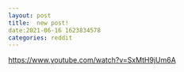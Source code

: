 ```yaml
--- 
layout: post 
title:  new post! 
date:2021-06-16 1623834578 
categories: reddit 
--- 
```

https://www.youtube.com/watch?v=SxMtH9jUm6A